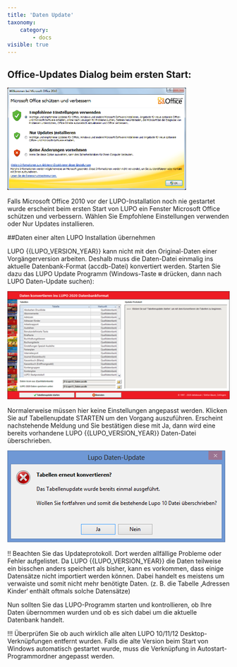 ```yaml
---
title: 'Daten Update'
taxonomy:
    category:
        - docs
visible: true
---
```


## Office-Updates Dialog beim ersten Start:

![access-warning](../../images/access-warning.png)

Falls Microsoft Office 2010 vor der LUPO-Installation noch nie gestartet wurde erscheint beim ersten Start von LUPO ein Fenster Microsoft Office schützen und verbessern. Wählen Sie Empfohlene Einstellungen verwenden oder Nur Updates installieren.

##Daten einer alten LUPO Installation übernehmen

LUPO {{LUPO_VERSION_YEAR}} kann nicht mit den Original-Daten einer Vorgängerversion arbeiten. Deshalb muss die Daten-Datei einmalig ins aktuelle Datenbank-Format (accdb-Datei) konvertiert werden.
Starten Sie dazu das LUPO Update Programm (Windows-Taste <kbd>⊞</kbd> drücken, dann nach LUPO Daten-Update suchen):

![daten-konvertieren](../../images/tabellen-konvertieren.png)

Normalerweise müssen hier keine Einstellungen angepasst werden. Klicken Sie auf <span class="btn-lupo"> Tabellenupdate STARTEN</span> um den Vorgang auszuführen.
Erscheint nachstehende Meldung und Sie bestätigen diese mit <span class="btn-lupo">Ja</span>, dann wird eine bereits vorhandene LUPO {{LUPO_VERSION_YEAR}} Daten-Datei überschrieben.

![tabelle-konvertieren-warning](../../images/tabellen-konvertieren-msg-warning.png)

!! Beachten Sie das Updateprotokoll. Dort werden allfällige Probleme oder Fehler aufgelistet. Da LUPO {{LUPO_VERSION_YEAR}} die Daten teilweise ein bisschen anders speichert als bisher, kann es vorkommen, dass einige Datensätze nicht importiert werden können. Dabei handelt es meistens um verwaiste und somit nicht mehr benötigte Daten. (z. B. die Tabelle ‚Adressen Kinder‘ enthält oftmals solche Datensätze)

Nun sollten Sie das LUPO-Programm starten und kontrollieren, ob Ihre Daten übernommen wurden und ob es sich dabei um die aktuelle Datenbank handelt.

!!! Überprüfen Sie ob auch wirklich alle alten LUPO 10/11/12 Desktop-Verknüpfungen entfernt wurden. Falls die alte Version beim Start von Windows automatisch gestartet wurde, muss die Verknüpfung in Autostart-Programmordner angepasst werden.
